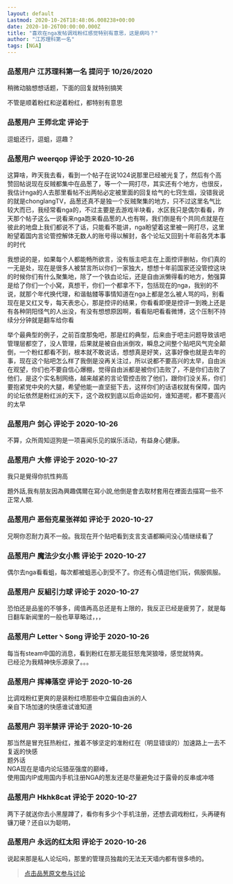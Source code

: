```yaml
---
layout: default
Lastmod: 2020-10-26T18:48:06.008238+00:00
date: 2020-10-26T00:00:00.000Z
title: "喜欢在nga发帖调戏粉红感觉特别有意思，这是病吗？"
author: "江苏理科第一名"
tags: [NGA]
---
```



### 品葱用户 **江苏理科第一名** 提问于 10/26/2020
    
稍微动脑想想话题，下面的回复就特别搞笑  
  
不管是顺着粉红和逆着粉红，都特别有意思
    
                

### 品葱用户 **王师北定** 评论于 
        
逗蛆还行，逗蛆，逗趣？
        
                

### 品葱用户 **weerqop** 评论于 2020-10-26
        
这算啥，昨天我去看，看到一个帖子在说1024说那里已经被光复了，然后有个高赞回帖说现在反贼都集中在品葱了，等一个一网打尽，其实还有个地方，也很反，我估计nga的人去那里看帖不出两帖必定被里面的回复给气的七窍生烟，没错我说的就是chonglangTV，品葱还真不是独一个反贼聚集的地方，只不过这里名气比较大而已，我经常看nga的，不过主要是去游戏半块看，水区我只是偶尔看看，昨天那个帖子这么一说看来nga跑来看品葱的人也有啊，我们倒是有个共同点就是在彼此的地盘上我们都说不了话，只能看不能讲，nga盼望着这里被一网打尽，这里盼望着国内言论管控解体无数人的账号得以解封，各个论坛又回到十年前各凭本事的时代  
  
  
我想说的是，如果每个人都能畅所欲言，没有版主吧主在上面控评删帖，你们真的一无是处，现在是很多人被禁言所以你们一家独大，想想十年前国家还没管控这块的时候你们有什么聚集地，除了一个铁血论坛，还是自由派懒得看的地方，勉强算是给了你们一个小窝，真想干，你们一个都拿不下，包括现在的nga，我别的不说，就那个年代换代理，和谐骷髅等事情知道在nga上都是怎么被人骂的吗，别看现在是又红又专，每天表忠心，那是控评的结果，你看看即便是控评一到晚上还是有各种阴阳怪气的人出没，有没有想想原因啊，看看贴吧看看微博，这个压制不持续分分钟就是翻车给你看  
  
举个最典型的例子，之前百度那兔吧，那是红的典型，后来由于吧主问题导致该吧管理层都空了，没人管理，后果就是被自由派倒攻，瞬息之间整个贴吧风气完全颠倒，一个粉红都看不到，根本就不敢说话，想想真是好笑，这事好像也就是去年的事，现在这个贴吧怎么样了我倒是没再关注过，所以说都不要高兴的太早，自由派在观望，你们也不要自信心爆棚，觉得自由派都是被你们击败了，不是你们击败了他们，是这个实名制网络，越来越紧的言论管控击败了他们，跟你们没关系，你们要抱紧党中央的大腿，希望他能一直坚挺下去，这样你们的话语权就有保障，国内的论坛依然是粉红派的天下，这个政权到底以后命运如何，谁知道呢，都不要高兴的太早
        
                

### 品葱用户 **剑心** 评论于 2020-10-26
        
不算，众所周知逗狗是一项喜闻乐见的娱乐活动，有益身心健康。
        
                

### 品葱用户 **大修** 评论于 2020-10-27
        
我只是覺得你抗性夠高  
  
題外話,我有朋友因為興趣偶爾在寫小說,他倒是會去取材套用在裡面去描寫一些不正常人類.
        
                

### 品葱用户 **恶俗克星张祥如** 评论于 2020-10-27
        
兄啊你忍耐力真不一般。我现在开个贴吧看到支言支语都瞬间没心情继续看了
        
                

### 品葱用户 **魔法少女小熊** 评论于 2020-10-27
        
偶尔去nga看看蛆，每次都被蛆恶心到受不了。你还有心情逗他们玩，佩服佩服。
        
                

### 品葱用户 **反組引力球** 评论于 2020-10-27
        
恐怕还是品鉴的不够多，阈值再高总还是有上限的，我反正已经是疲劳了，就是每日翻车新闻里的一般也草草略过，，，
        
                

### 品葱用户 **Letter丶Song** 评论于 2020-10-26
        
每当有steam中国的消息，看到粉红在那无能狂怒鬼哭狼嚎，感觉就特爽。  
已经沦为我精神快乐源泉了。。。
        
                

### 品葱用户 **挥棒落空** 评论于 2020-10-26
        
比调戏粉红更爽的是装粉红喷那些中立偏自由派的人  
亲自下场加速的快感谁试谁知道
        
                

### 品葱用户 **羽半禁评** 评论于 2020-10-26
        
那当然是冒充狂热粉红，推着不够坚定的准粉红在（明显错误的）加速路上一去不复返的快感  
题外话  
NGA现在是墙内论坛猎巫强度的巅峰，  
使用国内IP或用国内手机注册NGA的葱友还是尽量避免过于露骨的反串或冲塔
        
                

### 品葱用户 **Hkhk8cat** 评论于 2020-10-27
        
两下子就送你去小黑屋蹲了，看你有多少个手机注册，还想去调戏粉红，头再硬有镰刀硬？还自以为聪明，
        
                

### 品葱用户 **永远的红太阳** 评论于 2020-10-26
        
说起来那是私人论坛吗，那里的管理员独裁的无法无天墙内都有很多喷的。
        
                





> [点击品葱原文参与讨论](https://pincong.rocks/question/32704)

